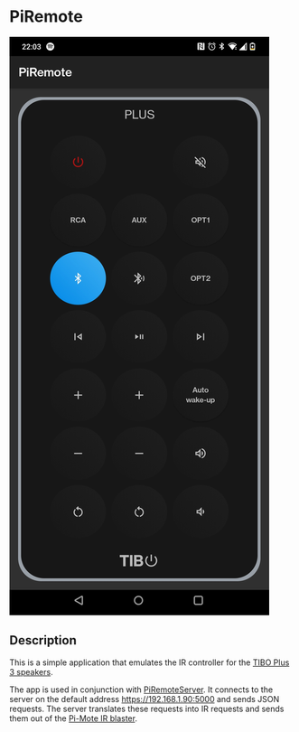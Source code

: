 # PiRemote

![screenshot](img/screenshot.jpg)

## Description

This is a simple application that emulates the IR controller for the [TIBO Plus 3 speakers](https://the-gadgeteer.com/2016/02/06/tibo-plus-3-active-speaker-system-wbluetooth-review/).

The app is used in conjunction with [PiRemoteServer](https://github.com/dc-gh/PiRemoteServer). It connects to the server on the default address https://192.168.1.90:5000 and sends JSON requests. The server translates these requests into IR requests and sends them out of the [Pi-Mote IR blaster](https://energenie4u.co.uk/catalogue/product/ENER314-IR).
